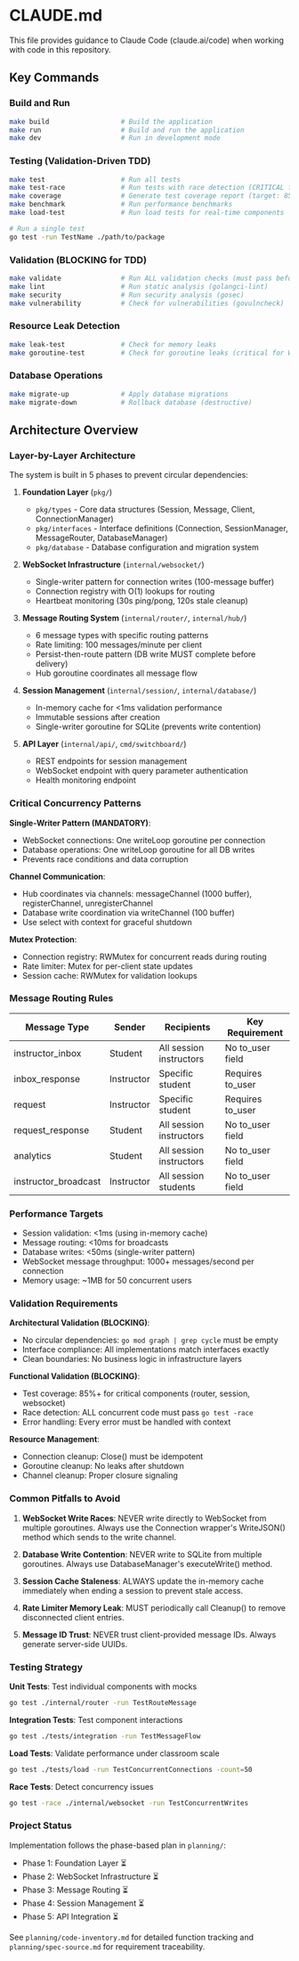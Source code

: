# CLAUDE.md

This file provides guidance to Claude Code (claude.ai/code) when working with code in this repository.

## Key Commands

### Build and Run
```bash
make build                  # Build the application
make run                    # Build and run the application  
make dev                    # Run in development mode
```

### Testing (Validation-Driven TDD)
```bash
make test                   # Run all tests
make test-race              # Run tests with race detection (CRITICAL for WebSocket code)
make coverage               # Generate test coverage report (target: 85%+ for critical code)
make benchmark              # Run performance benchmarks
make load-test              # Run load tests for real-time components

# Run a single test
go test -run TestName ./path/to/package
```

### Validation (BLOCKING for TDD)
```bash
make validate               # Run ALL validation checks (must pass before commit)
make lint                   # Run static analysis (golangci-lint)
make security               # Run security analysis (gosec)
make vulnerability          # Check for vulnerabilities (govulncheck)
```

### Resource Leak Detection
```bash
make leak-test              # Check for memory leaks
make goroutine-test         # Check for goroutine leaks (critical for WebSocket handlers)
```

### Database Operations
```bash
make migrate-up             # Apply database migrations
make migrate-down           # Rollback database (destructive)
```

## Architecture Overview

### Layer-by-Layer Architecture

The system is built in 5 phases to prevent circular dependencies:

1. **Foundation Layer** (`pkg/`)
   - `pkg/types` - Core data structures (Session, Message, Client, ConnectionManager)
   - `pkg/interfaces` - Interface definitions (Connection, SessionManager, MessageRouter, DatabaseManager)
   - `pkg/database` - Database configuration and migration system

2. **WebSocket Infrastructure** (`internal/websocket/`)
   - Single-writer pattern for connection writes (100-message buffer)
   - Connection registry with O(1) lookups for routing
   - Heartbeat monitoring (30s ping/pong, 120s stale cleanup)

3. **Message Routing System** (`internal/router/`, `internal/hub/`)
   - 6 message types with specific routing patterns
   - Rate limiting: 100 messages/minute per client
   - Persist-then-route pattern (DB write MUST complete before delivery)
   - Hub goroutine coordinates all message flow

4. **Session Management** (`internal/session/`, `internal/database/`)
   - In-memory cache for <1ms validation performance
   - Immutable sessions after creation
   - Single-writer goroutine for SQLite (prevents write contention)

5. **API Layer** (`internal/api/`, `cmd/switchboard/`)
   - REST endpoints for session management
   - WebSocket endpoint with query parameter authentication
   - Health monitoring endpoint

### Critical Concurrency Patterns

**Single-Writer Pattern (MANDATORY)**:
- WebSocket connections: One writeLoop goroutine per connection
- Database operations: One writeLoop goroutine for all DB writes
- Prevents race conditions and data corruption

**Channel Communication**:
- Hub coordinates via channels: messageChannel (1000 buffer), registerChannel, unregisterChannel
- Database write coordination via writeChannel (100 buffer)
- Use select with context for graceful shutdown

**Mutex Protection**:
- Connection registry: RWMutex for concurrent reads during routing
- Rate limiter: Mutex for per-client state updates
- Session cache: RWMutex for validation lookups

### Message Routing Rules

| Message Type | Sender | Recipients | Key Requirement |
|-------------|--------|------------|-----------------|
| instructor_inbox | Student | All session instructors | No to_user field |
| inbox_response | Instructor | Specific student | Requires to_user |
| request | Instructor | Specific student | Requires to_user |
| request_response | Student | All session instructors | No to_user field |
| analytics | Student | All session instructors | No to_user field |
| instructor_broadcast | Instructor | All session students | No to_user field |

### Performance Targets

- Session validation: <1ms (using in-memory cache)
- Message routing: <10ms for broadcasts
- Database writes: <50ms (single-writer pattern)
- WebSocket message throughput: 1000+ messages/second per connection
- Memory usage: ~1MB for 50 concurrent users

### Validation Requirements

**Architectural Validation (BLOCKING)**:
- No circular dependencies: `go mod graph | grep cycle` must be empty
- Interface compliance: All implementations match interfaces exactly
- Clean boundaries: No business logic in infrastructure layers

**Functional Validation (BLOCKING)**:
- Test coverage: 85%+ for critical components (router, session, websocket)
- Race detection: ALL concurrent code must pass `go test -race`
- Error handling: Every error must be handled with context

**Resource Management**:
- Connection cleanup: Close() must be idempotent
- Goroutine cleanup: No leaks after shutdown
- Channel cleanup: Proper closure signaling

### Common Pitfalls to Avoid

1. **WebSocket Write Races**: NEVER write directly to WebSocket from multiple goroutines. Always use the Connection wrapper's WriteJSON() method which sends to the write channel.

2. **Database Write Contention**: NEVER write to SQLite from multiple goroutines. Always use DatabaseManager's executeWrite() method.

3. **Session Cache Staleness**: ALWAYS update the in-memory cache immediately when ending a session to prevent stale access.

4. **Rate Limiter Memory Leak**: MUST periodically call Cleanup() to remove disconnected client entries.

5. **Message ID Trust**: NEVER trust client-provided message IDs. Always generate server-side UUIDs.

### Testing Strategy

**Unit Tests**: Test individual components with mocks
```bash
go test ./internal/router -run TestRouteMessage
```

**Integration Tests**: Test component interactions
```bash
go test ./tests/integration -run TestMessageFlow
```

**Load Tests**: Validate performance under classroom scale
```bash
go test ./tests/load -run TestConcurrentConnections -count=50
```

**Race Tests**: Detect concurrency issues
```bash
go test -race ./internal/websocket -run TestConcurrentWrites
```

### Project Status

Implementation follows the phase-based plan in `planning/`:
- Phase 1: Foundation Layer ⏳
- Phase 2: WebSocket Infrastructure ⏳
- Phase 3: Message Routing ⏳
- Phase 4: Session Management ⏳
- Phase 5: API Integration ⏳

See `planning/code-inventory.md` for detailed function tracking and `planning/spec-source.md` for requirement traceability.